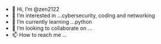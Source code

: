 - 👋 Hi, I’m @zen2122
- 👀 I’m interested in ...cybersecurity, coding and networking 
- 🌱 I’m currently learning ...python
- 💞️ I’m looking to collaborate on ...
- 📫 How to reach me ...

<!---
zen2122/zen2122 is a ✨ special ✨ repository because its `README.md` (this file) appears on your GitHub profile.
You can click the Preview link to take a look at your changes.
--->
